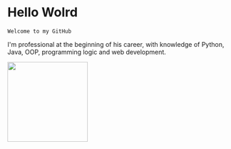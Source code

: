 <h1>
    Hello Wolrd
</h1>
    
    Welcome to my GitHub

<p>
    I'm professional at the beginning of his career, with knowledge of Python, Java, OOP, programming logic and web development.
</p>

<div>
    <img height="180em" src="https://github-readme-stats.vercel.app/api?username=AndreyPascoa&show_icons=false&theme=merko">
</div>
